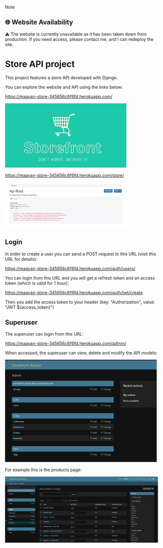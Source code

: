 > [!NOTE]
>
> ## 🌐 Website Availability
>
> ⚠️ The website is currently unavailable as it has been taken down from production.
> If you need access, please contact me, and I can redeploy the site.

# Store API project

This project features a store API developed with Django.

You can explore the website and API using the links below:

https://maayan-store-345656c6f6fd.herokuapp.com/

<img src="https://github.com/MaayanBah/storefront/blob/ebdf53b7b3f79f52621c6690bd41ee4fde2e9d38/github_images/homepage.png" alt="Image Alt Text" width="400"/>

https://maayan-store-345656c6f6fd.herokuapp.com/store/

<img src="https://github.com/MaayanBah/storefront/blob/ebdf53b7b3f79f52621c6690bd41ee4fde2e9d38/github_images/store.png" alt="Image Alt Text" width="400"/>

## Login

In order to create a user you can send a POST request to this URL (visit this URL for details):

https://maayan-store-345656c6f6fd.herokuapp.com/auth/users/

You can login from this URL and you will get a refresh token and an access token (which is valid for 1 hour):

https://maayan-store-345656c6f6fd.herokuapp.com/auth/jwt/create

Then you add the access token to your header (key: "Authorization", value: "JWT ${access_token}")

## Superuser

The superuser can login from this URL:

https://maayan-store-345656c6f6fd.herokuapp.com/admin/

When accessed, the superuser can view, delete and modify the API models:

<img src="https://github.com/MaayanBah/storefront/blob/3655441453f650ff2277310a2b1429616284ffb2/github_images/admin.png" alt="Image Alt Text" width="500"/>

For example this is the products page:

<img src="https://github.com/MaayanBah/storefront/blob/3655441453f650ff2277310a2b1429616284ffb2/github_images/admin_prod.png" alt="Image Alt Text" width="700"/>
